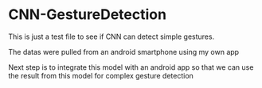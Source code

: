 # CNN-GestureDetection
This is just a test file to see if CNN can detect simple gestures.

The datas were pulled from an android smartphone using my own app

Next step is to integrate this model with an android app so that we can use the result from this model for complex gesture detection 

